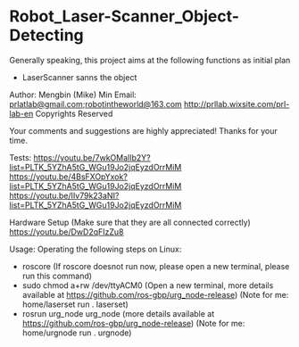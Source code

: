 # Robot_Laser-Scanner_Object-Detecting

Generally speaking, this project aims at the following functions as initial plan

- LaserScanner sanns the object


Author: Mengbin (Mike) Min 
Email: prlatlab@gmail.com;robotintheworld@163.com
http://prllab.wixsite.com/prl-lab-en
Copyrights Reserved

Your comments and suggestions are highly appreciated! Thanks for your time.

Tests: 
https://youtu.be/7wkOMaIlb2Y?list=PLTK_5YZhA5tG_WGu19Jo2jqEyzdOrrMiM
https://youtu.be/4BsFXOpYxok?list=PLTK_5YZhA5tG_WGu19Jo2jqEyzdOrrMiM
https://youtu.be/IIv79k23aNI?list=PLTK_5YZhA5tG_WGu19Jo2jqEyzdOrrMiM

Hardware Setup (Make sure that they are all connected correctly)
https://youtu.be/DwD2qFIzZu8

Usage:
Operating the following steps on Linux:
- roscore  (If roscore doesnot run now, please open a new terminal, please run this command) 
- sudo chmod a+rw /dev/ttyACM0  (Open a new terminal, more details available at https://github.com/ros-gbp/urg_node-release) 
    (Note for me:  home/laserset  run . laserset)
- rosrun urg_node urg_node  (more details available at https://github.com/ros-gbp/urg_node-release) 
    (Note for me:  home/urgnode  run . urgnode)

